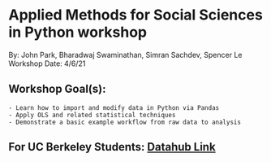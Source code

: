 # Applied Methods for Social Sciences in Python workshop
By: John Park, Bharadwaj Swaminathan, Simran Sachdev, Spencer Le  
Workshop Date: 4/6/21

## Workshop Goal(s): 
    - Learn how to import and modify data in Python via Pandas
    - Apply OLS and related statistical techniques
    - Demonstrate a basic example workflow from raw data to analysis

## For UC Berkeley Students: [Datahub Link]()

